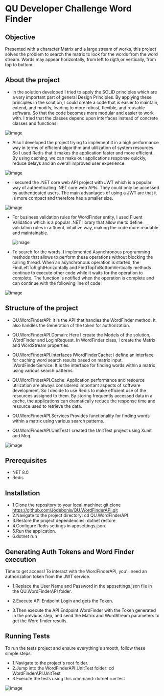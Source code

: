 # QU Developer Challenge Word Finder

## Objective
Presented with a character Matrix and a large stream of works, this project solves the problem to search the matrix to look for the words from the word stream. Words may appear 
horizontally, from left to rigth,or vertically, from top to bottom.

## About the project
- In the solution developed I tried to apply the SOLID principles which are a very important part of general Design Principles.
By applying these principles in the solution, I  could create a code that is easier to maintain, extend, and modify, leading to more robust, flexible, and reusable software. 
So that the code becomes more modular and easier to work with.
I tried  that the  classes  depend upon interfaces  instead of concrete classes and functions:


![image](https://github.com/Jodebonis/QU.WordFinderAPI/assets/22944478/43365c03-8008-478b-9fdc-ce6f79b8e681)


- Also I developed the project trying to implement it in a high performance way in terms of efficient algorithm and utilization of system resources.
So I used Redis that it makes the application faster and more efficient. By using caching, we can make our applications response quickly, reduce delays and an overall improved user experience.

![image](https://github.com/Jodebonis/QU.WordFinderAPI/assets/22944478/bf280445-ade7-420e-bfaf-f90675f082ca)


- I secured the .NET core web API project with JWT which is a popular way of authenticating .NET core web APIs. They could only be accessed by authenticated users.
The main advantages of using a JWT are that it is more compact and therefore has a smaller size.

![image](https://github.com/Jodebonis/QU.WordFinderAPI/assets/22944478/a6d915c5-8048-47ef-88be-7d452b240411)


- For business validation rules for WordFinder entity, I used Fluent Validation which is a popular .NET library that allow me to define validation rules in a fluent, intuitive way, making the code more readable and maintainable.

  ![image](https://github.com/Jodebonis/QU.WordFinderAPI/assets/22944478/9420df33-9148-49bf-a90e-112e5b37ed94)

- To search for the words, I implemented  Asynchronous programming methods that  allows  to perform these operations without blocking the calling thread. When an asynchronous operation is started, the FindLeftToRightHorizontally and  FindTopToBottomVertically methods continue to execute other code while it waits for the operation to complete. The function is notified when the operation is complete and can continue with the following line of code.

![image](https://github.com/Jodebonis/QU.WordFinderAPI/assets/22944478/58f44b32-4e43-474b-8c75-497be37d78c1)


## Structure of the project

- QU.WordFinderAPI: 
It is the API that handles the WordFinder method. It also handles the Generation of the token for authorization.

- QU.WordFinderAPI.Domain:
Here I create the Models of the solution, WordFinder and LoginRequest. In WordFinder class, I create the Matrix  and WordStream properties.

- QU.WordFinderAPI.Interfaces
IWordFinderCache: I define an interface for caching word search results based on matrix input.
IWordFinderService:  It is the interface for finding words within a matrix using various search patterns.

- QU.WordFinderAPI.Cache: 
Application performance and resource utilization are always considered important aspects of software development. So I decide to use Redis to make efficient use of the resources assigned to them.
By storing frequently accessed data in a cache, the applications can dramatically reduce the response time and resource used to retrieve the data. 

- QU.WordFinderAPI.Services
Provides functionality for finding words within a matrix using various search patterns.

- QU.WordFinderAPI.UnitTest
I created the UnitTest project using Xunit and Moq.

![image](https://github.com/Jodebonis/QU.WordFinderAPI/assets/22944478/dc22e46a-f32e-4859-9ea5-04a8d4dd559c)


## Prerequisites
- NET 8.0
- Redis

## Installation
- 1.Clone the repository to your local machine: git clone https://github.com/Jodebonis/QU.WordFinderAPI.git
- 2.Navigate to the project directory: cd QU.WordFinderAPI
- 3.Restore the project dependencies: dotnet restore
- 4.Configure Redis settings in appsettings.json.
- 5.Run the application.
- 6.dotnet run

## Generating Auth Tokens and Word Finder execution
Time to get access! To interact with the WordFinderAPI, you'll need an authorization token from the JWT service.

- 1.Replace the User Name and Password in the appsettings.json file  in the QU.WordFinderAPI folder.

- 2.Execute API Endpoint Login and gets the Token.

- 3.Then execute the API Endpoint WordFinder with the Token generated in the previuos step, and send the Matrix and WordStream parameters to get the Word finder results.

## Running Tests 
To run the tests project and ensure everything's smooth, follow these simple steps:

- 1.Navigate to the project's root folder.
- 2.Jump into the WordFinderAPI.UnitTest folder: cd WordFinderAPI.UnitTest
- 3.Execute the tests using this command: dotnet run test

![image](https://github.com/Jodebonis/QU.WordFinderAPI/assets/22944478/a044655e-bce8-43f1-b472-ed68e551e76b)



